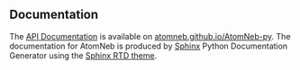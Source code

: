 ## Documentation

The [API Documentation](https://atomneb.github.io/AtomNeb-py/doc/) is available on [atomneb.github.io/AtomNeb-py](https://atomneb.github.io/AtomNeb-py/). The documentation for AtomNeb is produced by [Sphinx](https://www.sphinx-doc.org) Python Documentation Generator using the [Sphinx RTD theme](https://pypi.org/project/sphinx-rtd-theme/). 





